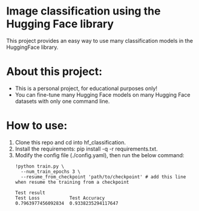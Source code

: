 # Image classification using the Hugging Face library
This project provides an easy way to use many classification models in the HuggingFace library.
# About this project:
- This is a personal project, for educational purposes only!
- You can fine-tune many Hugging Face models on many Hugging Face datasets with only one command line.
# How to use:
1. Clone this repo and cd into hf_classification.
2. Install the requirements: pip install -q -r requirements.txt.
3. Modify the config file (./config.yaml), then run the below command:
    ```
    !python train.py \
      --num_train_epochs 3 \
      --resume_from_checkpoint 'path/to/checkpoint' # add this line when resume the training from a checkpoint
    ```
    ```
    Test result
    Test Loss	        Test Accuracy
    0.7963977456092834	0.9338235294117647
    ```
